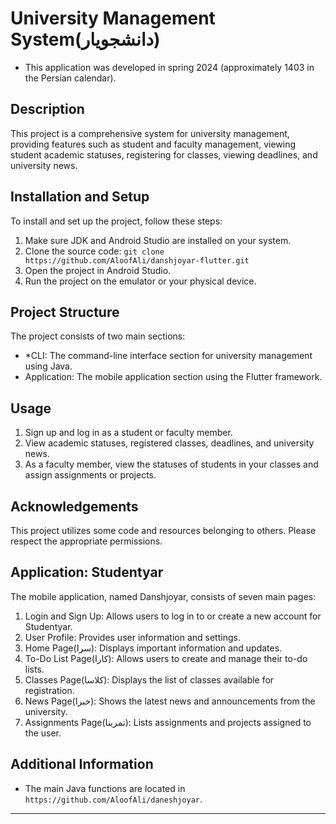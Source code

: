 # University Management System(دانشجویار)
- This application was developed in spring 2024 (approximately 1403 in the Persian calendar).

## Description
This project is a comprehensive system for university management, providing features such as student and faculty management, viewing student academic statuses, registering for classes, viewing deadlines, and university news.

## Installation and Setup
To install and set up the project, follow these steps:
1. Make sure JDK and Android Studio are installed on your system.
2. Clone the source code: `git clone https://github.com/AloofAli/danshjoyar-flutter.git`
3. Open the project in Android Studio.
4. Run the project on the emulator or your physical device.

## Project Structure
The project consists of two main sections:
- *CLI: The command-line interface section for university management using Java.
- Application: The mobile application section using the Flutter framework.

## Usage
1. Sign up and log in as a student or faculty member.
2. View academic statuses, registered classes, deadlines, and university news.
3. As a faculty member, view the statuses of students in your classes and assign assignments or projects.

## Acknowledgements
This project utilizes some code and resources belonging to others. Please respect the appropriate permissions.

## Application: Studentyar
The mobile application, named Danshjoyar, consists of seven main pages:
1. Login and Sign Up: Allows users to log in to or create a new account for Studentyar.
2. User Profile: Provides user information and settings.
3. Home Page(سرا): Displays important information and updates.
4. To-Do List Page(کارا): Allows users to create and manage their to-do lists.
5. Classes Page(کلاسا): Displays the list of classes available for registration.
6. News Page(خبرا): Shows the latest news and announcements from the university.
7. Assignments Page(تمرینا): Lists assignments and projects assigned to the user.

## Additional Information
- The main Java functions are located in `https://github.com/AloofAli/daneshjoyar`.

---
